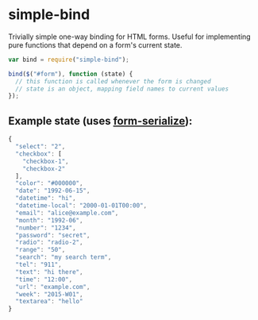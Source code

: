# simple-bind

Trivially simple one-way binding for HTML forms.
Useful for implementing pure functions that depend on a form's current state.

```js
var bind = require("simple-bind");

bind($("#form"), function (state) {
  // this function is called whenever the form is changed
  // state is an object, mapping field names to current values
});
```

## Example state (uses [form-serialize](https://www.npmjs.com/package/form-serialize)):

```js
{
  "select": "2",
  "checkbox": [
    "checkbox-1",
    "checkbox-2"
  ],
  "color": "#000000",
  "date": "1992-06-15",
  "datetime": "hi",
  "datetime-local": "2000-01-01T00:00",
  "email": "alice@example.com",
  "month": "1992-06",
  "number": "1234",
  "password": "secret",
  "radio": "radio-2",
  "range": "50",
  "search": "my search term",
  "tel": "911",
  "text": "hi there",
  "time": "12:00",
  "url": "example.com",
  "week": "2015-W01",
  "textarea": "hello"
}
```
